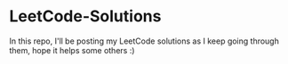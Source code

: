 # LeetCode-Solutions
In this repo, I'll be posting my LeetCode solutions as I keep going through them, hope it helps some others :)

